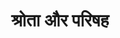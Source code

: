 ---
title: श्रोता और परिषह

type: episode

order:
  cat: chulika
  aagam: 
    position : 1
    depth: 1
  episode:
    position: 2
    depth: 2

parent:
  type: aagam

children:
  type: sutra
  count: 10

---